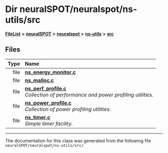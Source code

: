 

# Dir neuralSPOT/neuralspot/ns-utils/src



[**FileList**](files.md) **>** [**neuralSPOT**](dir_75594cce7c7773aa3cb253214bf56510.md) **>** [**neuralspot**](dir_b737d82f35ec218ac5a7ef4105db9c0e.md) **>** [**ns-utils**](dir_8caed56d1b8d43fb57ec0577c38aa59e.md) **>** [**src**](dir_5922fa0bec7bd191dd0e3ff5da447491.md)












## Files

| Type | Name |
| ---: | :--- |
| file | [**ns\_energy\_monitor.c**](ns__energy__monitor_8c.md) <br> |
| file | [**ns\_malloc.c**](ns__malloc_8c.md) <br> |
| file | [**ns\_perf\_profile.c**](ns__perf__profile_8c.md) <br>_Collection of performance and power profiling utilities._  |
| file | [**ns\_power\_profile.c**](ns__power__profile_8c.md) <br>_Collection of power profiling utilities._  |
| file | [**ns\_timer.c**](ns__timer_8c.md) <br>_Simple timer facility._  |



























































------------------------------
The documentation for this class was generated from the following file `neuralSPOT/neuralspot/ns-utils/src/`

